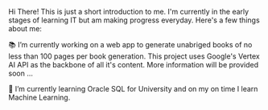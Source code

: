 Hi There!
This is just a short introduction to me. I'm currently in the early stages of learning IT but am making progress everyday. Here's a few things about me:


📚 I’m currently working on a web app to generate unabriged books of no less than 100 pages per book generation. This project uses Google's Vertex AI API as the backbone of all it's content. More information will be provided soon ... 

🧬 I’m currently learning Oracle SQL for University and on my on time I learn Machine Learning.
